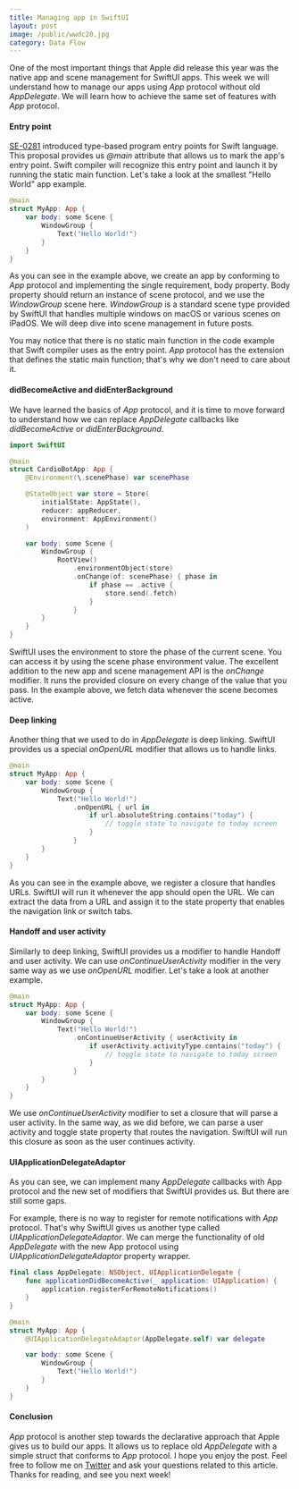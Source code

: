 ```yaml
---
title: Managing app in SwiftUI
layout: post
image: /public/wwdc20.jpg
category: Data Flow
---
```


One of the most important things that Apple did release this year was the native app and scene management for SwiftUI apps. This week we will understand how to manage our apps using *App* protocol without old *AppDelegate*. We will learn how to achieve the same set of features with *App* protocol.

#### Entry point
[SE-0281](https://github.com/apple/swift-evolution/blob/master/proposals/0281-main-attribute.md) introduced type-based program entry points for Swift language. This proposal provides us *@main* attribute that allows us to mark the app's entry point. Swift compiler will recognize this entry point and launch it by running the static main function. Let's take a look at the smallest "Hello World" app example.

```swift
@main
struct MyApp: App {
    var body: some Scene {
        WindowGroup {
            Text("Hello World!")
        }
    }
}
```

As you can see in the example above, we create an app by conforming to *App* protocol and implementing the single requirement, body property. Body property should return an instance of scene protocol, and we use the *WindowGroup* scene here. *WindowGroup* is a standard scene type provided by SwiftUI that handles multiple windows on macOS or various scenes on iPadOS. We will deep dive into scene management in future posts.

You may notice that there is no static main function in the code example that Swift compiler uses as the entry point. *App* protocol has the extension that defines the static main function; that's why we don't need to care about it.

#### didBecomeActive and didEnterBackground
We have learned the basics of *App* protocol, and it is time to move forward to understand how we can replace *AppDelegate* callbacks like *didBecomeActive* or *didEnterBackground*. 

```swift
import SwiftUI

@main
struct CardioBotApp: App {
    @Environment(\.scenePhase) var scenePhase

    @StateObject var store = Store(
        initialState: AppState(),
        reducer: appReducer,
        environment: AppEnvironment()
    )

    var body: some Scene {
        WindowGroup {
            RootView()
                .environmentObject(store)
                .onChange(of: scenePhase) { phase in
                    if phase == .active {
                        store.send(.fetch)
                    }
                }
        }
    }
}
```

SwiftUI uses the environment to store the phase of the current scene. You can access it by using the scene phase environment value. The excellent addition to the new app and scene management API is the *onChange* modifier. It runs the provided closure on every change of the value that you pass. In the example above, we fetch data whenever the scene becomes active.

#### Deep linking
Another thing that we used to do in *AppDelegate* is deep linking. SwiftUI provides us a special *onOpenURL* modifier that allows us to handle links.

```swift
@main
struct MyApp: App {
    var body: some Scene {
        WindowGroup {
            Text("Hello World!")
                .onOpenURL { url in
                    if url.absoluteString.contains("today") {
                        // toggle state to navigate to today screen
                    }
                }
        }
    }
}
```

As you can see in the example above, we register a closure that handles URLs. SwiftUI will run it whenever the app should open the URL. We can extract the data from a URL and assign it to the state property that enables the navigation link or switch tabs.

#### Handoff and user activity
Similarly to deep linking, SwiftUI provides us a modifier to handle Handoff and user activity. We can use *onContinueUserActivity* modifier in the very same way as we use *onOpenURL* modifier. Let's take a look at another example.

```swift
@main
struct MyApp: App {
    var body: some Scene {
        WindowGroup {
            Text("Hello World!")
                .onContinueUserActivity { userActivity in
                    if userActivity.activityType.contains("today") {
                        // toggle state to navigate to today screen
                    }
                }
        }
    }
}
```

We use *onContinueUserActivity* modifier to set a closure that will parse a user activity. In the same way, as we did before, we can parse a user activity and toggle state property that routes the navigation. SwiftUI will run this closure as soon as the user continues activity.

#### UIApplicationDelegateAdaptor
As you can see, we can implement many *AppDelegate* callbacks with App protocol and the new set of modifiers that SwiftUI provides us. But there are still some gaps.

For example, there is no way to register for remote notifications with *App* protocol. That's why SwiftUI gives us another type called *UIApplicationDelegateAdaptor*. We can merge the functionality of old *AppDelegate* with the new App protocol using *UIApplicationDelegateAdaptor* property wrapper.

```swift
final class AppDelegate: NSObject, UIApplicationDelegate {
    func applicationDidBecomeActive(_ application: UIApplication) {
        application.registerForRemoteNotifications()
    }
}

@main
struct MyApp: App {
    @UIApplicationDelegateAdaptor(AppDelegate.self) var delegate

    var body: some Scene {
        WindowGroup {
            Text("Hello World!")
        }
    }
}
```

#### Conclusion
*App* protocol is another step towards the declarative approach that Apple gives us to build our apps. It allows us to replace old *AppDelegate* with a simple struct that conforms to *App* protocol. I hope you enjoy the post. Feel free to follow me on [Twitter](https://twitter.com/mecid) and ask your questions related to this article. Thanks for reading, and see you next week!